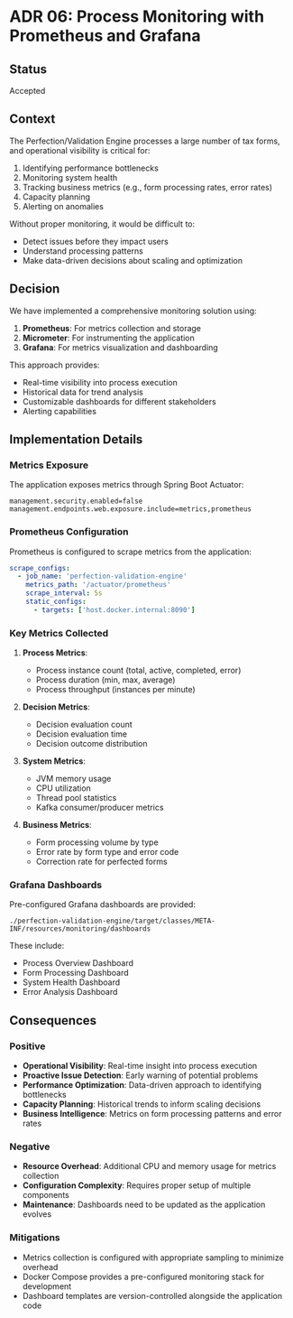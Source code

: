 # ADR 06: Process Monitoring with Prometheus and Grafana

## Status

Accepted

## Context

The Perfection/Validation Engine processes a large number of tax forms, and operational visibility is critical for:

1. Identifying performance bottlenecks
2. Monitoring system health
3. Tracking business metrics (e.g., form processing rates, error rates)
4. Capacity planning
5. Alerting on anomalies

Without proper monitoring, it would be difficult to:
- Detect issues before they impact users
- Understand processing patterns
- Make data-driven decisions about scaling and optimization

## Decision

We have implemented a comprehensive monitoring solution using:

1. **Prometheus**: For metrics collection and storage
2. **Micrometer**: For instrumenting the application
3. **Grafana**: For metrics visualization and dashboarding

This approach provides:
- Real-time visibility into process execution
- Historical data for trend analysis
- Customizable dashboards for different stakeholders
- Alerting capabilities

## Implementation Details

### Metrics Exposure

The application exposes metrics through Spring Boot Actuator:

```properties
management.security.enabled=false
management.endpoints.web.exposure.include=metrics,prometheus
```

### Prometheus Configuration

Prometheus is configured to scrape metrics from the application:

```yaml
scrape_configs:
  - job_name: 'perfection-validation-engine'
    metrics_path: '/actuator/prometheus'
    scrape_interval: 5s
    static_configs:
      - targets: ['host.docker.internal:8090']
```

### Key Metrics Collected

1. **Process Metrics**:
   - Process instance count (total, active, completed, error)
   - Process duration (min, max, average)
   - Process throughput (instances per minute)

2. **Decision Metrics**:
   - Decision evaluation count
   - Decision evaluation time
   - Decision outcome distribution

3. **System Metrics**:
   - JVM memory usage
   - CPU utilization
   - Thread pool statistics
   - Kafka consumer/producer metrics

4. **Business Metrics**:
   - Form processing volume by type
   - Error rate by form type and error code
   - Correction rate for perfected forms

### Grafana Dashboards

Pre-configured Grafana dashboards are provided:

```
./perfection-validation-engine/target/classes/META-INF/resources/monitoring/dashboards
```

These include:
- Process Overview Dashboard
- Form Processing Dashboard
- System Health Dashboard
- Error Analysis Dashboard

## Consequences

### Positive

- **Operational Visibility**: Real-time insight into process execution
- **Proactive Issue Detection**: Early warning of potential problems
- **Performance Optimization**: Data-driven approach to identifying bottlenecks
- **Capacity Planning**: Historical trends to inform scaling decisions
- **Business Intelligence**: Metrics on form processing patterns and error rates

### Negative

- **Resource Overhead**: Additional CPU and memory usage for metrics collection
- **Configuration Complexity**: Requires proper setup of multiple components
- **Maintenance**: Dashboards need to be updated as the application evolves

### Mitigations

- Metrics collection is configured with appropriate sampling to minimize overhead
- Docker Compose provides a pre-configured monitoring stack for development
- Dashboard templates are version-controlled alongside the application code
